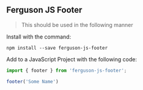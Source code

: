 ## Ferguson JS Footer

>This should be used in the following manner

Install with the command:

```
npm install --save ferguson-js-footer
```
Add to a JavaScript Project with the following code:

```javascript
import { footer } from 'ferguson-js-footer';

footer('Some Name')
```